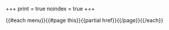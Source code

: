 +++
print = true
noindex = true
+++

{{#each menu}}{{#page this}}{{partial href}}{{/page}}{{/each}}
